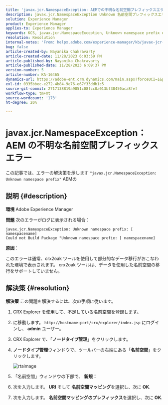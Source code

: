 ```yaml
---
title: 'javax.jcr.NamespaceException: AEMでの不明な名前空間プレフィックスエラーです'
description: javax.jcr.NamespaceException Unknown 名前空間プレフィックスエラーが発生するAEMの問題を解決する方法について説明します。
solution: Experience Manager
product: Experience Manager
applies-to: Experience Manager
keywords: KCS, javax.jcr.NamespaceException, Unknown namespace prefix error, AEM, Adobe Experience Manager，トラブルシューティング
resolution: Resolution
internal-notes: 'From: helpx.adobe.com/experience-manager/kb/javax-jcr-NamespaceException-Unknown-namespace-prefix-error-in-AEM.html'
bug: false
article-created-by: Nayanika Chakravarty
article-created-date: 11/28/2023 6:03:59 PM
article-published-by: Nayanika Chakravarty
article-published-date: 11/28/2023 6:09:37 PM
version-number: 5
article-number: KA-16465
dynamics-url: https://adobe-ent.crm.dynamics.com/main.aspx?forceUCI=1&pagetype=entityrecord&etn=knowledgearticle&id=3a02fe7c-188e-ee11-8179-6045bd006b3d
exl-id: 0335bbec-e272-4b84-9e76-e67f33ddb1c5
source-git-commit: 2717138819a9851c08fcc0a013bf38450aca8fef
workflow-type: tm+mt
source-wordcount: '173'
ht-degree: 26%

---
```


# javax.jcr.NamespaceException：AEM の不明な名前空間プレフィックスエラー


この記事では、エラーの解決策を示します `"javax.jcr.NamespaceException: Unknown namespace prefix"` AEMの

## 説明 {#description}


<b>環境</b>
Adobe Experience Manager

<b>問題</b>
次のエラーがログに表示される場合：


```
javax.jcr.NamespaceException: Unknown namespace prefix: [ namespacename] 
Could not Build Package "Unknown namespace prefix: [ namespacename]
```


<b>原因</b>：

このエラーは通常、crx2oak ツールを使用して部分的なデータ移行がおこなわれた環境で表示されます。
crx2oak ツールは、データを使用した名前空間の移行をサポートしていません。


## 解決策 {#resolution}


<b>解決策</b>
この問題を解決するには、次の手順に従います。

1. CRX Explorer を使用して、不足している名前空間を登録します。
2. に移動します。 `http://hostname:port/crx/explorer/index.jsp` にログインし、 <b>admin</b> ユーザー。
3. CRX Explorer で、「<b>ノードタイプ管理</b>」をクリックします。
4. <b>ノードタイプ管理</b>ウィンドウで、ツールバーの右端にある「<b>名前空間</b>」をクリックします。

   ![rtaimage](https://helpx.adobe.com/content/dam/help/en/experience-manager/kb/javax-jcr-NamespaceException-Unknown-namespace-prefix-error-in-AEM/_jcr_content/main-pars/procedure/proc_par/step_2/step_par/image/rtaimage.png "rtaimage")


5. 「名前空間」ウィンドウの下部で、 <b>新規：</b>
6. 次を入力します。 <b>URI</b> そして <b>名前空間マッピング</b>を選択し、次に <b>OK</b>.
7. 次を入力します。 <b>名前空間マッピングのプレフィックス</b>を選択し、次に <b>OK</b>.
